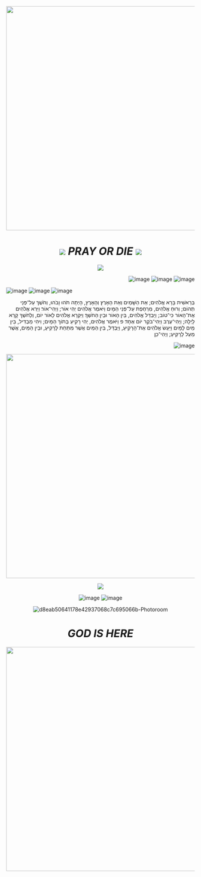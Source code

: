 <div align="center">  

<img src="https://i.pinimg.com/originals/20/a6/85/20a6851572951e87e0b900f1452e25df.gif" width="900" height="600"/>

#  ![](https://64.media.tumblr.com/889cc2c5d3d1107d785e25733f7c5874/2408ed4c36a938c0-6e/s75x75_c1/44b87ea2b497e9f0be9413cef1a6671ea7f94f63.gifv) *PRAY OR DIE*  ![](https://64.media.tumblr.com/889cc2c5d3d1107d785e25733f7c5874/2408ed4c36a938c0-6e/s75x75_c1/44b87ea2b497e9f0be9413cef1a6671ea7f94f63.gifv)


 ![](https://64.media.tumblr.com/282cdafb908730a663ec2c9e285071de/2912ccdba3ebb38a-89/s75x75_c1/985a58b60542a27a6c4a4a52000dbe77cee3e6ab.gifv)

<div align="right">

![image](https://github.com/user-attachments/assets/16cd7c32-be9d-4e06-a0f8-96a0d0668d61)
![image](https://github.com/user-attachments/assets/3ef7731b-dbc5-4939-a507-0028f966a656)
![image](https://github.com/user-attachments/assets/789296da-3b0c-4d73-87d3-dcc8c4a50c6d)

<div align="left">

![image](https://github.com/user-attachments/assets/16cd7c32-be9d-4e06-a0f8-96a0d0668d61)
![image](https://github.com/user-attachments/assets/3ef7731b-dbc5-4939-a507-0028f966a656)
![image](https://github.com/user-attachments/assets/789296da-3b0c-4d73-87d3-dcc8c4a50c6d)

<div align="right">

בְּרֵאשִׁית בָּרָא אֱלֹהִים; אֵת הַשָּׁמַיִם וְאֵת הָאָרֶץ׃
וְהָאָרֶץ, הָיְתָה תֹהוּ וָבֹהוּ, וְחֹשֶׁךְ עַל־פְּנֵי תְהוֹם; וְרוּחַ אֱלֹהִים, מְרַחֶפֶת עַל־פְּנֵי הַמָּיִם׃
וַיֹּאמֶר אֱלֹהִים יְהִי אוֹר; וַיְהִי־אוֹר׃
וַיַּרְא אֱלֹהִים אֶת־הָאוֹר כִּי־טוֹב; וַיַּבְדֵּל אֱלֹהִים, בֵּין הָאוֹר וּבֵין הַחֹשֶׁךְ׃
וַיִּקְרָא אֱלֹהִים לָאוֹר יוֹם, וְלַחֹשֶׁךְ קָרָא לָיְלָה; וַיְהִי־עֶרֶב וַיְהִי־בֹקֶר יוֹם אֶחָד׃ פ
וַיֹּאמֶר אֱלֹהִים, יְהִי רָקִיעַ בְּתוֹךְ הַמָּיִם; וִיהִי מַבְדִּיל, בֵּין מַיִם לָמָיִם׃
וַיַּעַשׂ אֱלֹהִים אֶת־הָרָקִיעַ, וַיַּבְדֵּל, בֵּין הַמַּיִם אֲשֶׁר מִתַּחַת לָרָקִיעַ, וּבֵין הַמַּיִם, אֲשֶׁר מֵעַל לָרָקִיעַ; וַיְהִי־כֵן׃

![image](https://github.com/user-attachments/assets/61275c97-6fa2-413c-87cf-24ff622a586e)


<div align="center">

<img src="https://i.pinimg.com/originals/bd/08/67/bd08672e5a9da34a63c151247247cc55.gif" width="1100" height="600"/>

 ![](https://64.media.tumblr.com/15ea08087d64531c0a99d7f895d71286/b435133acc100d13-af/s250x400/fb0a80d29a09ec404dbd515961e6f75f586c5df6.gifv)

![image](https://github.com/user-attachments/assets/a8b0bc09-2439-43b8-be34-669ff07d1cba)
![image](https://github.com/user-attachments/assets/a47043cd-de33-4673-bcc5-db70e1f0bcd5)


![d8eab50641178e42937068c7c695066b-Photoroom](https://github.com/user-attachments/assets/504e737c-380d-4644-ad00-8a44801aebb5)



# *GOD IS HERE*


<img src="https://i.pinimg.com/originals/fe/ae/91/feae919fe0079ec0c84443e4639a2aa7.gif" width="900" height="600"/>
